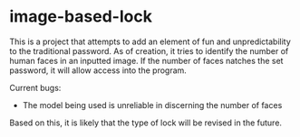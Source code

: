# image-based-lock
This is a project that attempts to add an element of fun and unpredictability to the traditional password. As of creation, it tries to identify the number of human faces in an inputted image. If the number of faces natches the set password, it will allow access into the program. 

Current bugs:
- The model being used is unreliable in discerning the number of faces

Based on this, it is likely that the type of lock will be revised in the future. 
